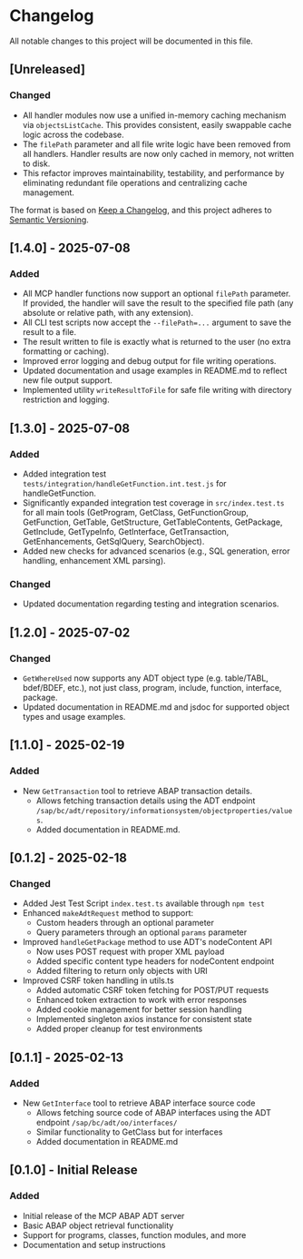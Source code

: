 # Changelog

All notable changes to this project will be documented in this file.

## [Unreleased]

### Changed
- All handler modules now use a unified in-memory caching mechanism via `objectsListCache`. This provides consistent, easily swappable cache logic across the codebase.
- The `filePath` parameter and all file write logic have been removed from all handlers. Handler results are now only cached in memory, not written to disk.
- This refactor improves maintainability, testability, and performance by eliminating redundant file operations and centralizing cache management.

The format is based on [Keep a Changelog](https://keepachangelog.com/en/1.0.0/),
and this project adheres to [Semantic Versioning](https://semver.org/spec/v2.0.0.html).

## [1.4.0] - 2025-07-08

### Added
- All MCP handler functions now support an optional `filePath` parameter. If provided, the handler will save the result to the specified file path (any absolute or relative path, with any extension).
- All CLI test scripts now accept the `--filePath=...` argument to save the result to a file.
- The result written to file is exactly what is returned to the user (no extra formatting or caching).
- Improved error logging and debug output for file writing operations.
- Updated documentation and usage examples in README.md to reflect new file output support.
- Implemented utility `writeResultToFile` for safe file writing with directory restriction and logging.

## [1.3.0] - 2025-07-08

### Added
- Added integration test `tests/integration/handleGetFunction.int.test.js` for handleGetFunction.
- Significantly expanded integration test coverage in `src/index.test.ts` for all main tools (GetProgram, GetClass, GetFunctionGroup, GetFunction, GetTable, GetStructure, GetTableContents, GetPackage, GetInclude, GetTypeInfo, GetInterface, GetTransaction, GetEnhancements, GetSqlQuery, SearchObject).
- Added new checks for advanced scenarios (e.g., SQL generation, error handling, enhancement XML parsing).

### Changed
- Updated documentation regarding testing and integration scenarios.

## [1.2.0] - 2025-07-02

### Changed
- `GetWhereUsed` now supports any ADT object type (e.g. table/TABL, bdef/BDEF, etc.), not just class, program, include, function, interface, package.
- Updated documentation in README.md and jsdoc for supported object types and usage examples.

## [1.1.0] - 2025-02-19

### Added
- New `GetTransaction` tool to retrieve ABAP transaction details.
  - Allows fetching transaction details using the ADT endpoint `/sap/bc/adt/repository/informationsystem/objectproperties/values`.
  - Added documentation in README.md.

## [0.1.2] - 2025-02-18

### Changed
- Added Jest Test Script `index.test.ts` available through `npm test`
- Enhanced `makeAdtRequest` method to support:
  - Custom headers through an optional parameter
  - Query parameters through an optional `params` parameter
- Improved `handleGetPackage` method to use ADT's nodeContent API
  - Now uses POST request with proper XML payload
  - Added specific content type headers for nodeContent endpoint
  - Added filtering to return only objects with URI 
- Improved CSRF token handling in utils.ts
  - Added automatic CSRF token fetching for POST/PUT requests
  - Enhanced token extraction to work with error responses
  - Added cookie management for better session handling
  - Implemented singleton axios instance for consistent state
  - Added proper cleanup for test environments

## [0.1.1] - 2025-02-13

### Added
- New `GetInterface` tool to retrieve ABAP interface source code
  - Allows fetching source code of ABAP interfaces using the ADT endpoint `/sap/bc/adt/oo/interfaces/`
  - Similar functionality to GetClass but for interfaces
  - Added documentation in README.md

## [0.1.0] - Initial Release

### Added
- Initial release of the MCP ABAP ADT server
- Basic ABAP object retrieval functionality
- Support for programs, classes, function modules, and more
- Documentation and setup instructions
